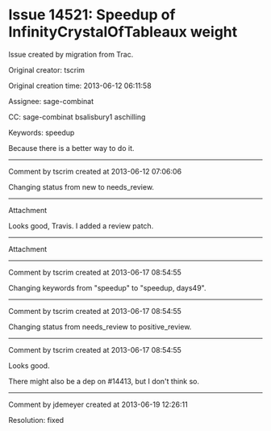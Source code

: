 # Issue 14521: Speedup of InfinityCrystalOfTableaux weight

Issue created by migration from Trac.

Original creator: tscrim

Original creation time: 2013-06-12 06:11:58

Assignee: sage-combinat

CC:  sage-combinat bsalisbury1 aschilling

Keywords: speedup

Because there is a better way to do it.


---

Comment by tscrim created at 2013-06-12 07:06:06

Changing status from new to needs_review.


---

Attachment

Looks good, Travis.  I added a review patch.


---

Attachment


---

Comment by tscrim created at 2013-06-17 08:54:55

Changing keywords from "speedup" to "speedup, days49".


---

Comment by tscrim created at 2013-06-17 08:54:55

Changing status from needs_review to positive_review.


---

Comment by tscrim created at 2013-06-17 08:54:55

Looks good.


There might also be a dep on #14413, but I don't think so.


---

Comment by jdemeyer created at 2013-06-19 12:26:11

Resolution: fixed

